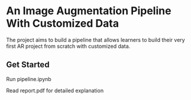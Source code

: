 # An Image Augmentation Pipeline With Customized Data
The project aims to build a pipeline that allows learners to build their very first AR project from scratch with customized data.

## Get Started
Run pipeline.ipynb

Read report.pdf for detailed explanation